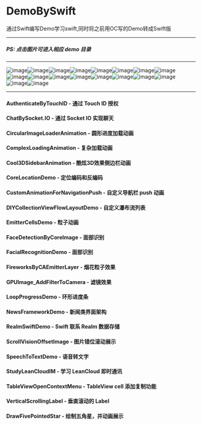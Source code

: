 # DemoBySwift
通过Swift编写Demo学习swift,同时将之前用OC写的Demo转成Swift版

***
##### PS: 点击图片可进入相应 demo 目录
***
![image](https://github.com/Mazy-ma/DemoBySwift/blob/master/AuthenticateByTouchID/AuthenticateByTouchID/Simulator%20Screen%20Shot%202017%E5%B9%B48%E6%9C%885%E6%97%A58.26.56.png)![image](https://github.com/Mazy-ma/DemoBySwift/blob/master/ChatBySocket.IO/ChatBySocket.IO/Simulator%20Screen%20Shot%202017%E5%B9%B45%E6%9C%884%E6%97%A5%20%E4%B8%8B%E5%8D%889.33.14.png)![image](https://github.com/Mazy-ma/DemoBySwift/blob/master/ChatBySocket.IO/ChatBySocket.IO/Simulator%20Screen%20Shot%202017%E5%B9%B45%E6%9C%884%E6%97%A5%20%E4%B8%8B%E5%8D%889.42.33.png)![image](https://github.com/Mazy-ma/DemoBySwift/blob/master/CircularImageLoaderAnimation/CircularImageLoaderAnimation/circularImageLoader.gif)![image](https://github.com/Mazy-ma/DemoBySwift/blob/master/ComplexLoadingAnimation/ComplexLoadingAnimation/complexloa.gif)![image](https://github.com/Mazy-ma/DemoBySwift/blob/master/Cool3DSidebarAnimation/Cool3DSidebarAnimation/cool3DSidebarAaimation3.gif)![image](https://github.com/Mazy-ma/DemoBySwift/blob/master/CoreLocationDemo/CoreLocationDemo/Simulator%20Screen%20Shot%202017%E5%B9%B48%E6%9C%889%E6%97%A5%20%E4%B8%8B%E5%8D%885.15.26.png)![image](https://github.com/Mazy-ma/DemoBySwift/blob/master/CustomAnimationForNavigationPush/CustomAnimationForNavigationPush/customPush.gif)![image](https://github.com/Mazy-ma/DemoBySwift/blob/master/DIYCollectionViewFlowLayoutDemo/DIYCollectionViewFlowLayoutDemo/Simulator%20Screen%20Shot%202017%E5%B9%B48%E6%9C%889%E6%97%A5%20%E4%B8%8B%E5%8D%885.24.06.png)![image](https://github.com/Mazy-ma/DemoBySwift/blob/master/EmitterCellsDemo/EmitterCellsDemo/emitter.gif)![image](https://github.com/Mazy-ma/DemoBySwift/blob/master/FaceDetectionByCoreImage/FaceDetectionByCoreImage/Simulator%20Screen%20Shot%202017%E5%B9%B44%E6%9C%8828%E6%97%A5%20%E4%B8%8B%E5%8D%885.14.31.png)![image](https://github.com/Mazy-ma/DemoBySwift/blob/master/FacialRecognitionDemo/FacialRecognitionDemo/Simulator%20Screen%20Shot%202017%E5%B9%B44%E6%9C%8825%E6%97%A5%20%E4%B8%8A%E5%8D%8811.51.20.png)![image](https://github.com/Mazy-ma/DemoBySwift/blob/master/FireworksByCAEmitterLayer/FireworksByCAEmitterLayer/fireworks.gif)![image](https://github.com/Mazy-ma/DemoBySwift/blob/master/GPUImage_AddFilterToCamera/GPUImage_AddFilterToCamera/demoPic.png)![image](https://github.com/Mazy-ma/DemoBySwift/blob/master/LoopProgressDemo/LoopProgressDemo/loopView.gif)![image](https://github.com/Mazy-ma/DemoBySwift/blob/master/ScrollVisionOffsetImage/ScrollVisionOffsetImage/scrollViewoffset.gif)![image](https://github.com/Mazy-ma/DemoBySwift/blob/master/SpeechToTextDemo/SpeechToTextDemo/IMG_1538.PNG)![image](https://github.com/Mazy-ma/DemoBySwift/blob/master/DrawFivePointedStar/DrawFivePointedStar/fiveStar3.gif)


***
#### AuthenticateByTouchID - 通过 Touch ID 授权
#### ChatBySocket.IO - 通过 Socket IO 实现聊天
#### CircularImageLoaderAnimation - 圆形进度加载动画
#### ComplexLoadingAnimation - 复杂加载动画
#### Cool3DSidebarAnimation - 酷炫3D效果侧边栏动画
#### CoreLocationDemo - 定位编码和反编码
#### CustomAnimationForNavigationPush - 自定义导航栏 push 动画
#### DIYCollectionViewFlowLayoutDemo - 自定义瀑布流列表
#### EmitterCellsDemo - 粒子动画
#### FaceDetectionByCoreImage - 面部识别
#### FacialRecognitionDemo - 面部识别
#### FireworksByCAEmitterLayer - 烟花粒子效果
#### GPUImage_AddFilterToCamera - 滤镜效果
#### LoopProgressDemo - 环形进度条
#### NewsFrameworkDemo - 新闻类界面架构
#### RealmSwiftDemo - Swift 联系 Realm 数据存储
#### ScrollVisionOffsetImage - 图片错位滚动展示
#### SpeechToTextDemo - 语音转文字
#### StudyLeanCloudIM - 学习 LeanCloud 即时通讯
#### TableViewOpenContextMenu -  TableView cell 添加复制功能
#### VerticalScrollingLabel - 垂直滚动的 Label
#### DrawFivePointedStar - 绘制五角星，并动画展示
